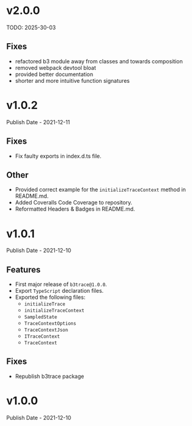 # v2.0.0

TODO: 2025-30-03

## Fixes

- refactored b3 module away from classes and towards composition
- removed webpack devtool bloat
- provided better documentation
- shorter and more intuitive function signatures

# v1.0.2

Publish Date - 2021-12-11

## Fixes

- Fix faulty exports in index.d.ts file.

## Other

- Provided correct example for the `initializeTraceContext` method in README.md.
- Added Coveralls Code Coverage to repository.
- Reformatted Headers & Badges in README.md.

# v1.0.1

Publish Date - 2021-12-10

## Features

- First major release of `b3trace@1.0.0`.
- Export `TypeScript` declaration files.
- Exported the following files:
  - `initializeTrace`
  - `initializeTraceContext`
  - `SampledState`
  - `TraceContextOptions`
  - `TraceContextJson`
  - `ITraceContext`
  - `TraceContext`

## Fixes

- Republish b3trace package

# v1.0.0

Publish Date - 2021-12-10
